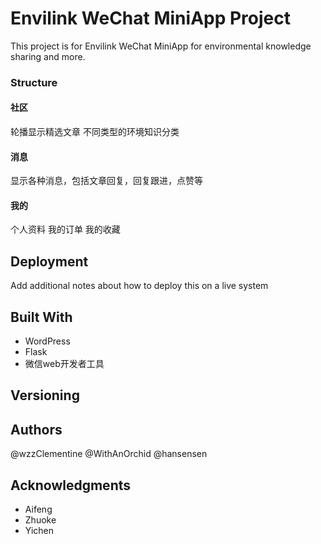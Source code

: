 # Envilink WeChat MiniApp Project
This project is for Envilink WeChat MiniApp for environmental knowledge sharing and more.

### Structure

#### 社区
轮播显示精选文章
不同类型的环境知识分类

#### 消息
显示各种消息，包括文章回复，回复跟进，点赞等

#### 我的
个人资料
我的订单
我的收藏

## Deployment

Add additional notes about how to deploy this on a live system

## Built With

* WordPress
* Flask
* 微信web开发者工具


## Versioning

## Authors
@wzzClementine
@WithAnOrchid
@hansensen

## Acknowledgments

* Aifeng
* Zhuoke
* Yichen
